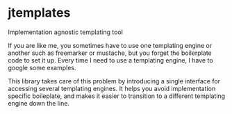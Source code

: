 # jtemplates
Implementation agnostic templating tool

If you are like me, you sometimes have to use one templating engine or another such as freemarker or mustache, but you forget the boilerplate code to set it up. Every time I need to use a templating engine, I have to google some examples.

This library takes care of this problem by introducing a single interface for accessing several templating engines. It helps you avoid implementation specific boileplate, and makes it easier to transition to a different templating engine down the line.
